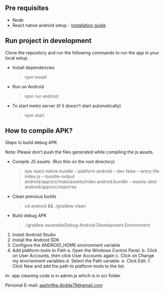 ## Pre requisites

- Node
- React native android setup - [Installation guide](https://reactnative.dev/docs/environment-setup)

## Run project in development

Clone the repository and run the following commands to run the app in your local setup.

- Install dependencies

  > npm install


- Run on Android

  > npm run android


- To start metro server (if it doesn't start automatically)

  > npm start

## How to compile APK?

Steps to build debug APK

Note: Please don't push the files generated while compiling the js assets.

- Compile JS assets. (Run this on the root directory)

  > npx react-native bundle --platform android --dev false --entry-file index.js --bundle-output android/app/src/main/assets/index.android.bundle --assets-dest android/app/src/main/res

- Clean previous builds

  > cd android && ./gradlew clean

- Build debug APK

  > ./gradlew assembleDebug
Android Development Environment
1.	Install Android Studio
2.	Install the Android SDK
3.	Configure the ANDROID_HOME environment variable
4.	Add platform-tools to Path
  a. Open the Windows Control Panel.
  b.	Click on User Accounts, then click User Accounts again
  c.	Click on Change my environment variables
  d.	Select the Path variable.
  e.	Click Edit.
  f.	Click New and add the path to platform-tools to the list.

In- app cleaning code is in admin.js which is in scr folder

Personal E-mail: aashritha.dodda79@gmail.com








